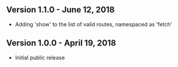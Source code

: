 ## Version 1.1.0 - June 12, 2018
* Adding 'show' to the list of valid routes, namespaced as 'fetch'

## Version 1.0.0 - April 19, 2018
* Initial public release
